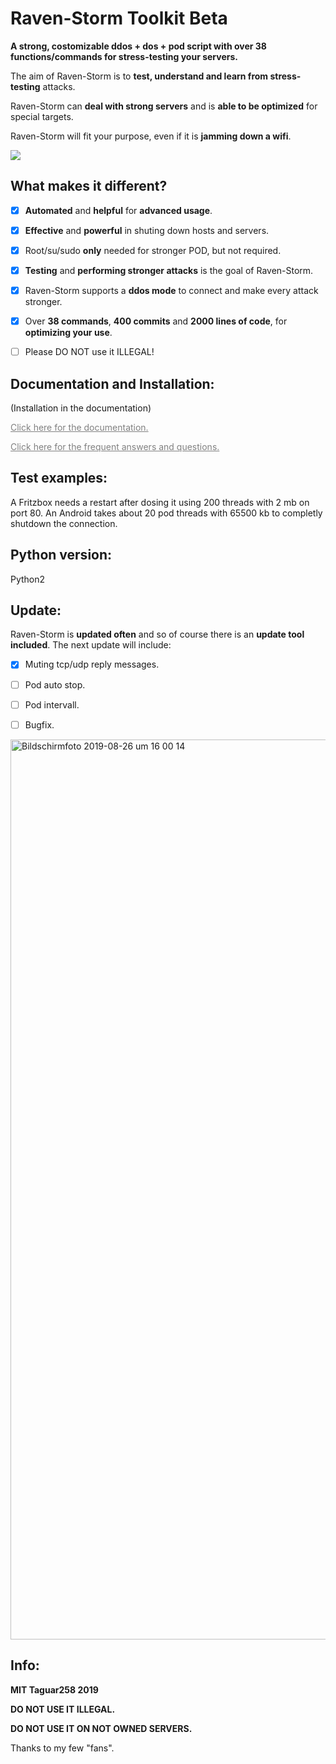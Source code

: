 # Raven-Storm Toolkit Beta <!--[![Tweet](https://img.shields.io/twitter/url/http/shields.io.svg?style=social)](https://twitter.com/intent/tweet?text=Raven-Storm%20is%20a%20costumizable%20ddos%20Toolbox&url=https://github.com/Taguar258/Raven-Storm&hashtags=pentesting)Future maybe:nethogs-->
**A strong, costomizable ddos + dos + pod script with over 38 functions/commands for stress-testing your servers.**

The aim of Raven-Storm is to **test, understand and learn from stress-testing** attacks.

Raven-Storm can **deal with strong servers** and is **able to be optimized** for special targets.

Raven-Storm will fit your purpose, even if it is **jamming down a wifi**.

<!--<a style="color: grey" href="https://m.youtube.com/watch?v=Vjaa3kdpbZs&feature=youtu.be">Quick Video about an older version of Raven-Storm.</a>-->

<!--![MOSHED-2019-4-30-21-28-15](https://user-images.githubusercontent.com/36562445/56987982-34b0ad00-6b8f-11e9-8c2f-9182a9fcd4f9.gif)--><img align="center" style="center" src="https://user-images.githubusercontent.com/36562445/56987982-34b0ad00-6b8f-11e9-8c2f-9182a9fcd4f9.gif" />

## What makes it different?
- [x] **Automated** and **helpful** for **advanced usage**.
- [x] **Effective** and **powerful** in shuting down hosts and servers.
- [x] Root/su/sudo **only** needed for stronger POD, but not required.
- [x] **Testing** and **performing stronger attacks** is the goal of Raven-Storm.
- [x] Raven-Storm supports a **ddos mode** to connect and make every attack stronger.
- [X] Over **38 commands**, **400 commits** and **2000 lines of code**, for **optimizing your use**.

- [ ] Please DO NOT use it ILLEGAL!

## Documentation and Installation:
(Installation in the documentation)

<a style="color: grey" href="https://taguar258.github.io/Raven-Storm/documentation/">Click here for the documentation.</a>

<a style="color: grey" href="https://github.com/Taguar258/Raven-Storm/wiki/FAQ">Click here for the frequent answers and questions.</a>

## Test examples:
A Fritzbox needs a restart after dosing it using 200 threads with 2 mb on port 80.
An Android takes about 20 pod threads with 65500 kb to completly shutdown the connection.

## Python version:
Python2

## Update:
Raven-Storm is **updated often** and so of course there is an **update tool included**.
The next update will include:

- [x] Muting tcp/udp reply messages.
- [ ] Pod auto stop.
- [ ] Pod intervall.
- [ ] Bugfix.


<!--## Screenshot:

![Screenshot_20190405_181220](https://user-images.githubusercontent.com/36562445/55641522-60c65180-57ce-11e9-8c65-084edc2bfb45.jpg)
![Screenshot_20190405_181220](https://user-images.githubusercontent.com/36562445/63696325-bdc4b180-c81a-11e9-89b8-a7ce24df08ca.png)-->

<img width="1440" alt="Bildschirmfoto 2019-08-26 um 16 00 14" src="https://user-images.githubusercontent.com/36562445/63696325-bdc4b180-c81a-11e9-89b8-a7ce24df08ca.png">

## Info:
**MIT Taguar258 2019**

**DO NOT USE IT ILLEGAL.**

**DO NOT USE IT ON NOT OWNED SERVERS.**




Thanks to my few "fans".


